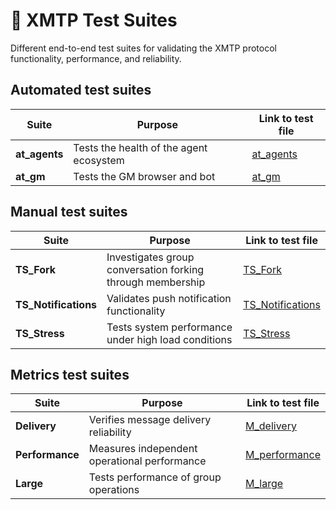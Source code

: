 # 🧪 XMTP Test Suites

Different end-to-end test suites for validating the XMTP protocol functionality, performance, and reliability.

## Automated test suites

| Suite         | Purpose                                 | Link to test file         |
| ------------- | --------------------------------------- | ------------------------- |
| **at_agents** | Tests the health of the agent ecosystem | [at_agents](./at_agents/) |
| **at_gm**     | Tests the GM browser and bot            | [at_gm](./at_gm/)         |

## Manual test suites

| Suite                | Purpose                                                    | Link to test file                       |
| -------------------- | ---------------------------------------------------------- | --------------------------------------- |
| **TS_Fork**          | Investigates group conversation forking through membership | [TS_Fork](./TS_Fork/)                   |
| **TS_Notifications** | Validates push notification functionality                  | [TS_Notifications](./TS_Notifications/) |
| **TS_Stress**        | Tests system performance under high load conditions        | [TS_Stress](./TS_Stress/)               |

## Metrics test suites

| Suite           | Purpose                                      | Link to test file                       |
| --------------- | -------------------------------------------- | --------------------------------------- |
| **Delivery**    | Verifies message delivery reliability        | [M_delivery](./metrics/delivery/)       |
| **Performance** | Measures independent operational performance | [M_performance](./metrics/performance/) |
| **Large**       | Tests performance of group operations        | [M_large](./metrics/large/)             |
